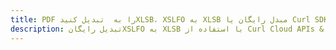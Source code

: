 ---title: PDF را به  تبدیل کنیدXLSB، XSLFO به XLSB مبدل رایگان یا Curl SDKdescription: تبدیل رایگانXSLFO به XLSB با استفاده از Curl Cloud APIs & SDK همچنین اسناد PDF را در Cloud ایجاد، ویرایش و رندر کنید.---
